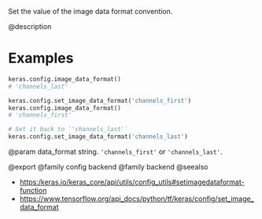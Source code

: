 Set the value of the image data format convention.

@description

# Examples
```python
keras.config.image_data_format()
# 'channels_last'
```

```python
keras.config.set_image_data_format('channels_first')
keras.config.image_data_format()
# 'channels_first'
```

```python
# Set it back to `'channels_last'`
keras.config.set_image_data_format('channels_last')
```

@param data_format
string. `'channels_first'` or `'channels_last'`.

@export
@family config backend
@family backend
@seealso
+ <https:/keras.io/keras_core/api/utils/config_utils#setimagedataformat-function>
+ <https://www.tensorflow.org/api_docs/python/tf/keras/config/set_image_data_format>
